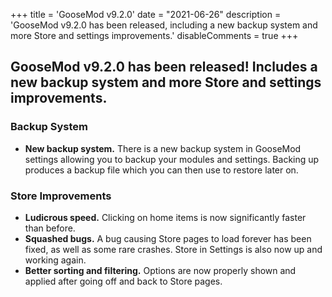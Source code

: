 +++
title = 'GooseMod v9.2.0'
date = "2021-06-26"
description = 'GooseMod v9.2.0 has been released, including a new backup system and more Store and settings improvements.'
disableComments = true
+++

## **GooseMod v9.2.0** has been released! Includes a new backup system and more Store and settings improvements.  

### Backup System

- **New backup system.** There is a new backup system in GooseMod settings allowing you to backup your modules and settings. Backing up produces a backup file which you can then use to restore later on.

### Store Improvements

- **Ludicrous speed.** Clicking on home items is now significantly faster than before.
- **Squashed bugs.** A bug causing Store pages to load forever has been fixed, as well as some rare crashes. Store in Settings is also now up and working again.
- **Better sorting and filtering.** Options are now properly shown and applied after going off and back to Store pages.